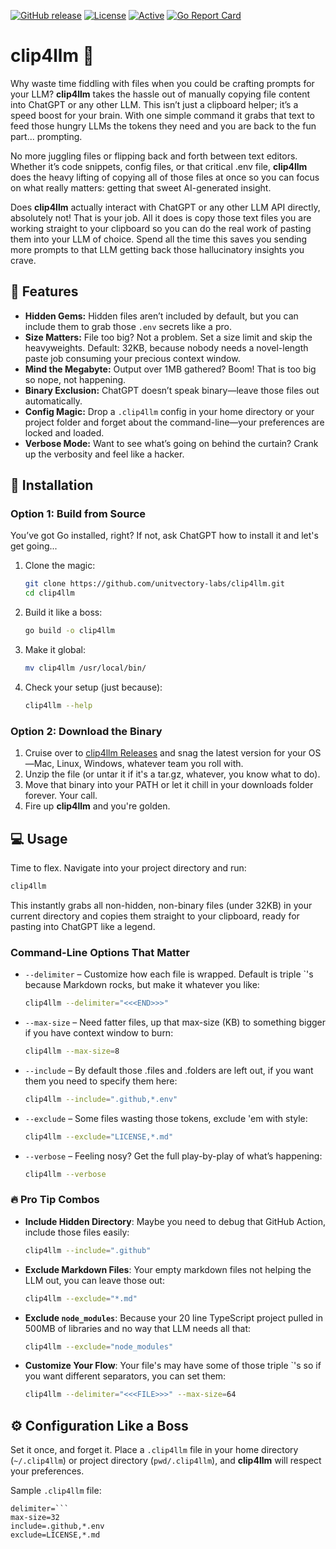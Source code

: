 [![GitHub release](https://img.shields.io/github/release/UnitVectorY-Labs/clip4llm.svg)](https://github.com/UnitVectorY-Labs/clip4llm/releases/latest) [![License](https://img.shields.io/badge/license-MIT-blue)](https://opensource.org/licenses/MIT) [![Active](https://img.shields.io/badge/Status-Active-green)](https://guide.unitvectorylabs.com/bestpractices/status/#active) [![Go Report Card](https://goreportcard.com/badge/github.com/UnitVectorY-Labs/clip4llm)](https://goreportcard.com/report/github.com/UnitVectorY-Labs/clip4llm)

# clip4llm 🚀

Why waste time fiddling with files when you could be crafting prompts for your LLM? **clip4llm** takes the hassle out of manually copying file content into ChatGPT or any other LLM. This isn’t just a clipboard helper; it’s a speed boost for your brain. With one simple command it grabs that text to feed those hungry LLMs the tokens they need and you are back to the fun part... prompting.

No more juggling files or flipping back and forth between text editors. Whether it’s code snippets, config files, or that critical .env file, **clip4llm** does the heavy lifting of copying all of those files at once so you can focus on what really matters: getting that sweet AI-generated insight.

Does **clip4llm** actually interact with ChatGPT or any other LLM API directly, absolutely not! That is your job. All it does is copy those text files you are working straight to your clipboard so you can do the real work of pasting them into your LLM of choice. Spend all the time this saves you sending more prompts to that LLM getting back those hallucinatory insights you crave.

## 🌟 Features

- **Hidden Gems:** Hidden files aren’t included by default, but you can include them to grab those `.env` secrets like a pro.
- **Size Matters:** File too big? Not a problem. Set a size limit and skip the heavyweights. Default: 32KB, because nobody needs a novel-length paste job consuming your precious context window.
- **Mind the Megabyte:** Output over 1MB gathered? Boom! That is too big so nope, not happening.
- **Binary Exclusion:** ChatGPT doesn’t speak binary—leave those files out automatically.
- **Config Magic:** Drop a `.clip4llm` config in your home directory or your project folder and forget about the command-line—your preferences are locked and loaded.
- **Verbose Mode:** Want to see what’s going on behind the curtain? Crank up the verbosity and feel like a hacker.

## 🔧 Installation

### Option 1: Build from Source

You’ve got Go installed, right? If not, ask ChatGPT how to install it and let's get going...

1. Clone the magic:

   ```bash
   git clone https://github.com/unitvectory-labs/clip4llm.git
   cd clip4llm
   ```

2. Build it like a boss:

   ```bash
   go build -o clip4llm
   ```

3. Make it global:

   ```bash
   mv clip4llm /usr/local/bin/
   ```

4. Check your setup (just because):

   ```bash
   clip4llm --help
   ```

### Option 2: Download the Binary

1. Cruise over to [clip4llm Releases](https://github.com/UnitVectorY-Labs/clip4llm/releases) and snag the latest version for your OS—Mac, Linux, Windows, whatever team you roll with.
2. Unzip the file (or untar it if it's a tar.gz, whatever, you know what to do).
3. Move that binary into your PATH or let it chill in your downloads folder forever. Your call.
4. Fire up **clip4llm** and you're golden.

## 💻 Usage

Time to flex. Navigate into your project directory and run:

```bash
clip4llm
```

This instantly grabs all non-hidden, non-binary files (under 32KB) in your current directory and copies them straight to your clipboard, ready for pasting into ChatGPT like a legend.

### Command-Line Options That Matter

- `--delimiter` – Customize how each file is wrapped. Default is triple `'s because Markdown rocks, but make it whatever you like:

  ```bash
  clip4llm --delimiter="<<<END>>>"
  ```

- `--max-size` – Need fatter files, up that max-size (KB) to something bigger if you have context window to burn:

  ```bash
  clip4llm --max-size=8
  ```

- `--include` – By default those .files and .folders are left out, if you want them you need to specify them here:

  ```bash
  clip4llm --include=".github,*.env"
  ```

- `--exclude` – Some files wasting those tokens, exclude 'em with style:

  ```bash
  clip4llm --exclude="LICENSE,*.md"
  ```

- `--verbose` – Feeling nosy? Get the full play-by-play of what’s happening:

  ```bash
  clip4llm --verbose
  ```

### 🔥 Pro Tip Combos

- **Include Hidden Directory**: Maybe you need to debug that GitHub Action, include those files easily:

  ```bash
  clip4llm --include=".github"
  ```

- **Exclude Markdown Files**: Your empty markdown files not helping the LLM out, you can leave those out:

  ```bash
  clip4llm --exclude="*.md"
  ```

- **Exclude `node_modules`**: Because your 20 line TypeScript project pulled in 500MB of libraries and no way that LLM needs all that:

  ```bash
  clip4llm --exclude="node_modules"
  ```

- **Customize Your Flow**: Your file's may have some of those triple `'s so if you want different separators, you can set them:

  ```bash
  clip4llm --delimiter="<<<FILE>>>" --max-size=64
  ```

## ⚙️ Configuration Like a Boss

Set it once, and forget it. Place a `.clip4llm` file in your home directory (`~/.clip4llm`) or project directory (`pwd/.clip4llm`), and **clip4llm** will respect your preferences.

Sample `.clip4llm` file:

```properties
delimiter=```
max-size=32
include=.github,*.env
exclude=LICENSE,*.md
```
